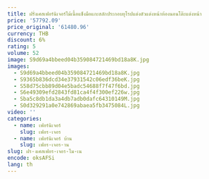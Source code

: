 ```yaml
---
title: ฝรั่งเศสเฟอร์นิเจอร์ไม้เนื้อแข็งมือแกะสลักประกอบยุโรปแต่งตัวแต่งหน้าห้องนอนโต๊ะแต่งหน้า
price: '57792.09'
price_original: '61480.96'
currency: THB
discount: 6%
rating: 5
volume: 52
image: S9d69a4bbeed04b359084721469bd18a8K.jpg
images:
  - S9d69a4bbeed04b359084721469bd18a8K.jpg
  - S9365b836dcd34e37931542c06edf36beK.jpg
  - S58d75cbb89d04e5badc54688f7f47f6bd.jpg
  - S6e49309efd2843fd81ca4f4f300ef226w.jpg
  - Sba5c8db1da3a4db7adb0dafc64310149M.jpg
  - S0d329291a0e742869abaea5fb3475084L.jpg
video: ''
categories:
  - name: เฟอร์นิเจอร์
    slug: เฟอร-เจอร
  - name: เฟอร์นิเจอร์ บ้าน
    slug: เฟอร-เจอร-าน
slug: ฝร-งเศสเฟอร-เจอร-ไม-เน
encode: oksAFSi
lang: th
---
```

  